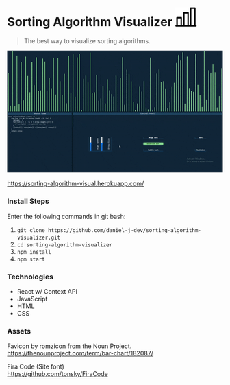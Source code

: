 # Sorting Algorithm Visualizer <img src="public/favicon.svg?raw=true" alt="Bar chart" width="50" height="whatever">

> The best way to visualize sorting algorithms.

<p  >
<a href="https://sorting-algorithm-visual.herokuapp.com/">
<img src="public/readme-gif-compressed.gif?raw=true" alt="Bar chart" height="" width=""></a>
</p>

https://sorting-algorithm-visual.herokuapp.com/

### Install Steps

Enter the following commands in git bash:

1. `git clone https://github.com/daniel-j-dev/sorting-algorithm-visualizer.git`
1. `cd sorting-algorithm-visualizer`
1. `npm install`
1. `npm start`

### Technologies

- React w/ Context API
- JavaScript
- HTML
- CSS


### Assets

Favicon by romzicon from the Noun Project.</br>
https://thenounproject.com/term/bar-chart/182087/

Fira Code (Site font)</br>
https://github.com/tonsky/FiraCode
